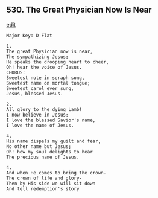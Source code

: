 
## 530.  The Great Physician Now Is Near
[edit](https://docs.google.com/document/d/1mH1D4dYqKSV3DNAlgD2Uag7D50d0xqIq/edit?mode=html)



    Major Key: D Flat

    1.
    The great Physician now is near,
    The sympathizing Jesus;
    He speaks the drooping heart to cheer,
    Oh! hear the voice of Jesus.
    CHORUS:
    Sweetest note in seraph song,
    Sweetest name on mortal tongue;
    Sweetest carol ever sung,
    Jesus, blessed Jesus.

    2.
    All glory to the dying Lamb!
    I now believe in Jesus;
    I love the blessed Savior's name,
    I love the name of Jesus.

    4.
    His name dispels my guilt and fear,
    No other name but Jesus;
    Oh! how my soul delights to hear
    The precious name of Jesus.

    4.
    And when He comes to bring the crown- 
    The crown of life and glory- 
    Then by His side we will sit down 
    And tell redemption's story
